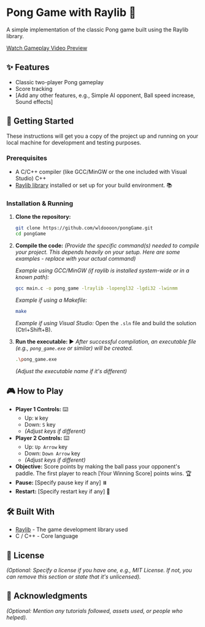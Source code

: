 # Pong Game with Raylib 🏓

A simple implementation of the classic Pong game built using the Raylib library.

[Watch Gameplay Video Preview](background/preview.mkv)


## ✨ Features

*   Classic two-player Pong gameplay
*   Score tracking
*   [Add any other features, e.g., Simple AI opponent, Ball speed increase, Sound effects]

## 🚀 Getting Started

These instructions will get you a copy of the project up and running on your local machine for development and testing purposes.

### Prerequisites

*   A C/C++ compiler (like GCC/MinGW or the one included with Visual Studio)  C++
*   [Raylib library](https://github.com/raysan5/raylib) installed or set up for your build environment. 📚

### Installation & Running

1.  **Clone the repository:**
    ```bash
    git clone https://github.com/wldoooon/pongGame.git
    cd pongGame
    ```
2.  **Compile the code:**
    *(Provide the specific command(s) needed to compile your project. This depends heavily on your setup. Here are some examples - replace with your actual command)*

    *Example using GCC/MinGW (if raylib is installed system-wide or in a known path):*
    ```bash
    gcc main.c -o pong_game -lraylib -lopengl32 -lgdi32 -lwinmm
    ```
    *Example if using a Makefile:*
    ```bash
    make
    ```
    *Example if using Visual Studio:*
    Open the `.sln` file and build the solution (Ctrl+Shift+B).

3.  **Run the executable:** ▶️
    *After successful compilation, an executable file (e.g., `pong_game.exe` or similar) will be created.*
    ```bash
    .\pong_game.exe
    ```
    *(Adjust the executable name if it's different)*

## 🎮 How to Play

*   **Player 1 Controls:** ⌨️
    *   Up: `W` key
    *   Down: `S` key
    *   *(Adjust keys if different)*
*   **Player 2 Controls:** ⌨️
    *   Up: `Up Arrow` key
    *   Down: `Down Arrow` key
    *   *(Adjust keys if different)*
*   **Objective:** Score points by making the ball pass your opponent's paddle. The first player to reach [Your Winning Score] points wins. 🏆
*   **Pause:** [Specify pause key if any] ⏸️
*   **Restart:** [Specify restart key if any] 🔄

## 🛠️ Built With

*   [Raylib](https://www.raylib.com/) - The game development library used
*   C / C++ - Core language

## 📄 License

*(Optional: Specify a license if you have one, e.g., MIT License. If not, you can remove this section or state that it's unlicensed).*

## 🙏 Acknowledgments

*(Optional: Mention any tutorials followed, assets used, or people who helped).*